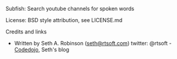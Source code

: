 Subfish: Search youtube channels for spoken words

License:  BSD style attribution, see LICENSE.md

Credits and links
- Written by Seth A. Robinson (seth@rtsoft.com) twitter: @rtsoft - [Codedojo](https://www.codedojo.com), Seth's blog